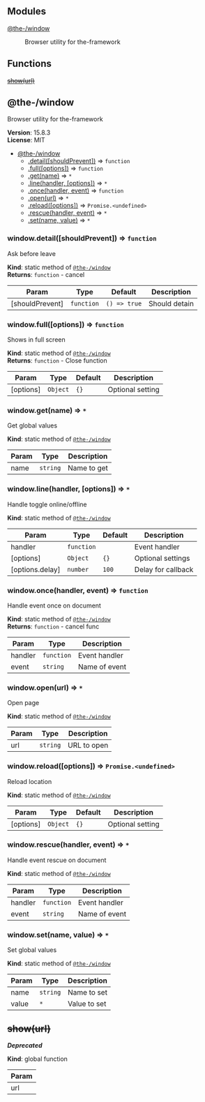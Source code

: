 <!--- Code generated by @the-/script-doc. DO NOT EDIT. -->

## Modules

<dl>
<dt><a href="#module_@the-/window">@the-/window</a></dt>
<dd><p>Browser utility for the-framework</p>
</dd>
</dl>

## Functions

<dl>
<dt><del><a href="#show">show(url)</a></del></dt>
<dd></dd>
</dl>

<a name="module_@the-/window"></a>

## @the-/window
Browser utility for the-framework

**Version**: 15.8.3  
**License**: MIT  

* [@the-/window](#module_@the-/window)
    * [.detail([shouldPrevent])](#module_@the-/window.detail) ⇒ <code>function</code>
    * [.full([options])](#module_@the-/window.full) ⇒ <code>function</code>
    * [.get(name)](#module_@the-/window.get) ⇒ <code>\*</code>
    * [.line(handler, [options])](#module_@the-/window.line) ⇒ <code>\*</code>
    * [.once(handler, event)](#module_@the-/window.once) ⇒ <code>function</code>
    * [.open(url)](#module_@the-/window.open) ⇒ <code>\*</code>
    * [.reload([options])](#module_@the-/window.reload) ⇒ <code>Promise.&lt;undefined&gt;</code>
    * [.rescue(handler, event)](#module_@the-/window.rescue) ⇒ <code>\*</code>
    * [.set(name, value)](#module_@the-/window.set) ⇒ <code>\*</code>

<a name="module_@the-/window.detail"></a>

### window.detail([shouldPrevent]) ⇒ <code>function</code>
Ask before leave

**Kind**: static method of [<code>@the-/window</code>](#module_@the-/window)  
**Returns**: <code>function</code> - cancel  

| Param | Type | Default | Description |
| --- | --- | --- | --- |
| [shouldPrevent] | <code>function</code> | <code>() &#x3D;&gt; true</code> | Should detain |

<a name="module_@the-/window.full"></a>

### window.full([options]) ⇒ <code>function</code>
Shows in full screen

**Kind**: static method of [<code>@the-/window</code>](#module_@the-/window)  
**Returns**: <code>function</code> - Close function  

| Param | Type | Default | Description |
| --- | --- | --- | --- |
| [options] | <code>Object</code> | <code>{}</code> | Optional setting |

<a name="module_@the-/window.get"></a>

### window.get(name) ⇒ <code>\*</code>
Get global values

**Kind**: static method of [<code>@the-/window</code>](#module_@the-/window)  

| Param | Type | Description |
| --- | --- | --- |
| name | <code>string</code> | Name to get |

<a name="module_@the-/window.line"></a>

### window.line(handler, [options]) ⇒ <code>\*</code>
Handle toggle online/offline

**Kind**: static method of [<code>@the-/window</code>](#module_@the-/window)  

| Param | Type | Default | Description |
| --- | --- | --- | --- |
| handler | <code>function</code> |  | Event handler |
| [options] | <code>Object</code> | <code>{}</code> | Optional settings |
| [options.delay] | <code>number</code> | <code>100</code> | Delay for callback |

<a name="module_@the-/window.once"></a>

### window.once(handler, event) ⇒ <code>function</code>
Handle event once on document

**Kind**: static method of [<code>@the-/window</code>](#module_@the-/window)  
**Returns**: <code>function</code> - cancel func  

| Param | Type | Description |
| --- | --- | --- |
| handler | <code>function</code> | Event handler |
| event | <code>string</code> | Name of event |

<a name="module_@the-/window.open"></a>

### window.open(url) ⇒ <code>\*</code>
Open page

**Kind**: static method of [<code>@the-/window</code>](#module_@the-/window)  

| Param | Type | Description |
| --- | --- | --- |
| url | <code>string</code> | URL to open |

<a name="module_@the-/window.reload"></a>

### window.reload([options]) ⇒ <code>Promise.&lt;undefined&gt;</code>
Reload location

**Kind**: static method of [<code>@the-/window</code>](#module_@the-/window)  

| Param | Type | Default | Description |
| --- | --- | --- | --- |
| [options] | <code>Object</code> | <code>{}</code> | Optional setting |

<a name="module_@the-/window.rescue"></a>

### window.rescue(handler, event) ⇒ <code>\*</code>
Handle event rescue on document

**Kind**: static method of [<code>@the-/window</code>](#module_@the-/window)  

| Param | Type | Description |
| --- | --- | --- |
| handler | <code>function</code> | Event handler |
| event | <code>string</code> | Name of event |

<a name="module_@the-/window.set"></a>

### window.set(name, value) ⇒ <code>\*</code>
Set global values

**Kind**: static method of [<code>@the-/window</code>](#module_@the-/window)  

| Param | Type | Description |
| --- | --- | --- |
| name | <code>string</code> | Name to set |
| value | <code>\*</code> | Value to set |

<a name="show"></a>

## ~~show(url)~~
***Deprecated***

**Kind**: global function  

| Param |
| --- |
| url | 

